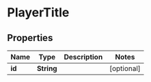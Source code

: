 

# PlayerTitle


## Properties

| Name | Type | Description | Notes |
|------------ | ------------- | ------------- | -------------|
|**id** | **String** |  |  [optional] |



